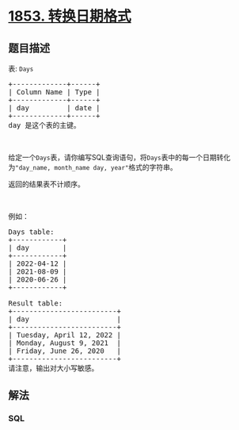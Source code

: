# [1853. 转换日期格式](https://leetcode-cn.com/problems/convert-date-format)



## 题目描述

<!-- 这里写题目描述 -->

<p>表: <code>Days</code></p>

<pre>+-------------+------+
| Column Name | Type |
+-------------+------+
| day         | date |
+-------------+------+
day 是这个表的主键。
</pre>

<p> </p>

<p>给定一个<code>Days</code>表，请你编写SQL查询语句，将<code>Days</code>表中的每一个日期转化为<code>"day_name, month_name day, year"</code>格式的字符串。</p>

<p>返回的结果表不计顺序。</p>

<p> </p>

<p>例如：</p>

<pre>Days table:
+------------+
| day        |
+------------+
| 2022-04-12 |
| 2021-08-09 |
| 2020-06-26 |
+------------+

Result table:
+-------------------------+
| day                     |
+-------------------------+
| Tuesday, April 12, 2022 |
| Monday, August 9, 2021  |
| Friday, June 26, 2020   |
+-------------------------+
请注意，输出对大小写敏感。
</pre>


## 解法

<!-- 这里可写通用的实现逻辑 -->

<!-- tabs:start -->

### **SQL**

<!-- 这里可写当前语言的特殊实现逻辑 -->

```sql

```

<!-- tabs:end -->
